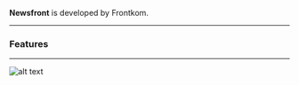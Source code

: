 <p class="lead">
	<strong>Newsfront</strong> is developed by Frontkom.
</p>

<hr/>
<h3>Features</h3>
<hr/>

<img src="http://www.newsfront.no/assets/images/home-slider/responsive-showcase.png" alt="alt text" class="img-responsive pull-right"  style="margin-bottom:20px;">

<!-- Google Code -->
<script type="text/javascript">
/* <![CDATA[ */
var google_conversion_id = 983836026;
var google_custom_params = window.google_tag_params;
var google_remarketing_only = true;
/* ]]> */
</script>
<script type="text/javascript" src="//www.googleadservices.com/pagead/conversion.js">
</script>
<noscript>
<div style="display:inline;">
<img height="1" width="1" style="border-style:none;" alt="" src="//googleads.g.doubleclick.net/pagead/viewthroughconversion/983836026/?value=0&amp;guid=ON&amp;script=0"/>
</div>
</noscript>
